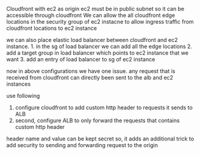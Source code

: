 Cloudfront with ec2 as origin
    ec2 must be in public subnet
    so it can be accessible through cloudfront
    We can allow the all cloudfront edge locations in the security group of ec2 instacne to allow ingress traffic from cloudfront locations to ec2 instance

we can also place elastic load balancer between cloudfront and ec2 instance. 
    1. in the sg of load balancer we can add all the edge locations
    2. add a target group in load balancer which points to ec2 instance that we want
    3. add an entry of load balancer to sg of ec2 instance



now in above configurations we have one issue. any request that is received from cloudfront can  directly been sent to the alb and ec2 instances
 
 use following

 1. configure cloudfront to add custom http header to requests it sends to ALB
 2. second, configure ALB to only forward the requests that contains custom http header


 header name and value can be kept secret so, it adds an additional trick to add security to sending and forwarding request to the origin